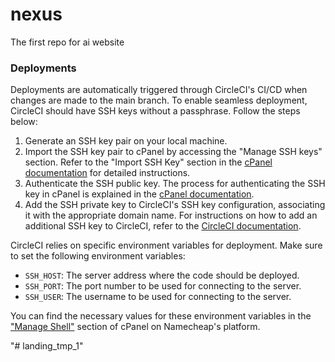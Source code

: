 # nexus
The first repo for ai website


### Deployments

Deployments are automatically triggered through CircleCI's CI/CD when changes are made to the main branch. To enable seamless deployment, CircleCI should have SSH keys without a passphrase. Follow the steps below:

1. Generate an SSH key pair on your local machine.
2. Import the SSH key pair to cPanel by accessing the "Manage SSH keys" section. Refer to the "Import SSH Key" section in the [cPanel documentation](https://docs.cpanel.net/cpanel/security/ssh-access/) for detailed instructions.
3. Authenticate the SSH public key. The process for authenticating the SSH key in cPanel is explained in the [cPanel documentation](https://docs.cpanel.net/cpanel/security/ssh-access/).
4. Add the SSH private key to CircleCI's SSH key configuration, associating it with the appropriate domain name. For instructions on how to add an additional SSH key to CircleCI, refer to the [CircleCI documentation](https://circleci.com/docs/add-ssh-key/).

CircleCI relies on specific environment variables for deployment. Make sure to set the following environment variables:

- `SSH_HOST`: The server address where the code should be deployed.
- `SSH_PORT`: The port number to be used for connecting to the server.
- `SSH_USER`: The username to be used for connecting to the server.

You can find the necessary values for these environment variables in the ["Manage Shell"](https://www.namecheap.com/support/knowledgebase/article.aspx/10040/2210/how-to-enable-ssh-shell-in-cpanel/) section of cPanel on Namecheap's platform.

"# landing_tmp_1" 
